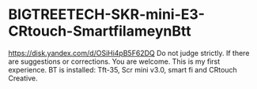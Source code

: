 # BIGTREETECH-SKR-mini-E3-CRtouch-SmartfilameynBtt
https://disk.yandex.com/d/OSiHi4pB5F62DQ
Do not judge strictly. If there are suggestions or corrections. You are welcome. This is my first experience. BT is installed: Tft-35, Scr mini v3.0, smart fi and CRtouch Creative.
